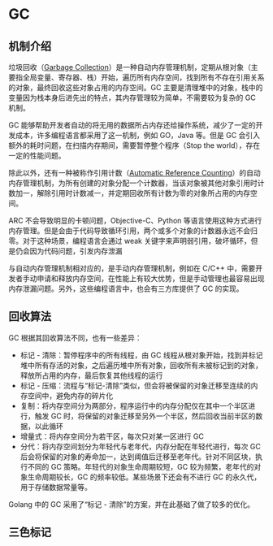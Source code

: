 # GC

## 机制介绍

垃圾回收（[Garbage Collection](https://en.wikipedia.org/wiki/Garbage_collection_(computer_science))）是一种自动内存管理机制，定期从根对象（主要指全局变量、寄存器、栈）开始，遍历所有内存空间，找到所有不存在引用关系的对象，最终回收这些对象占用的内存空间。GC 主要是清理堆中的对象，栈中的变量因为栈本身后进先出的特点，其内存管理较为简单，不需要较为复杂的 GC 机制。

GC 能够帮助开发者自动的将无用的数据所占内存还给操作系统，减少了一定的开发成本，许多编程语言都采用了这一机制，例如 GO，Java 等。但是 GC 会引入额外的耗时问题，在扫描内存期间，需要暂停整个程序（Stop the world），存在一定的性能问题。

除此以外，还有一种被称作引用计数（[Automatic Reference Counting](https://en.wikipedia.org/wiki/Automatic_Reference_Counting)）的自动内存管理机制，为所有创建的对象分配一个计数器，当该对象被其他对象引用时计数加一，解除引用时计数减一，并定期回收所有计数为零的对象所占用的内存空间。

ARC 不会导致明显的卡顿问题，Objective-C、Python 等语言使用这种方式进行内存管理。但是会由于代码导致循环引用，两个或多个对象的计数器永远不会归零。对于这种场景，编程语言会通过 weak 关键字来声明弱引用，破坏循环，但是仍会因为代码问题，引发内存泄漏

与自动内存管理机制相对应的，是手动内存管理机制，例如在 C/C++ 中，需要开发者手动申请和释放内存空间，在性能上有较大优势，但是手动管理也最容易出现内存泄漏问题。另外，这些编程语言中，也会有三方库提供了 GC 的实现。

## 回收算法

GC 根据其回收算法不同，也有一些差异：

- 标记 - 清除：暂停程序中的所有线程，由 GC 线程从根对象开始，找到并标记堆中所有存活的对象，之后遍历堆中所有对象，回收所有未被标记到的对象，释放所占用的内存，最后恢复其他线程的运行
- 标记 - 压缩：流程与“标记-清除”类似，但会将被保留的对象迁移至连续的内存空间中，避免内存的碎片化
- 复制：将内存空间分为两部分，程序运行中的内存分配仅在其中一个半区进行，触发 GC 时，将保留的对象迁移至另外一个半区，然后回收当前半区的数据，以此循环
- 增量式：将内存空间分为若干区，每次只对某一区进行 GC
- 分代：将内存空间划分为年轻代与老年代，内存分配在年轻代进行，每次 GC 后会将保留的对象的寿命加一，达到阈值后迁移至老年代。针对不同区块，执行不同的 GC 策略。年轻代的对象生命周期较短，GC 较为频繁，老年代的对象生命周期较长，GC 的频率较低。某些场景下还会有不进行 GC 的永久代，用于存储数据常量等。

Golang 中的 GC 采用了“标记 - 清除”的方案，并在此基础了做了较多的优化。

## 三色标记
